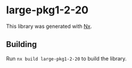 # large-pkg1-2-20

This library was generated with [Nx](https://nx.dev).

## Building

Run `nx build large-pkg1-2-20` to build the library.
